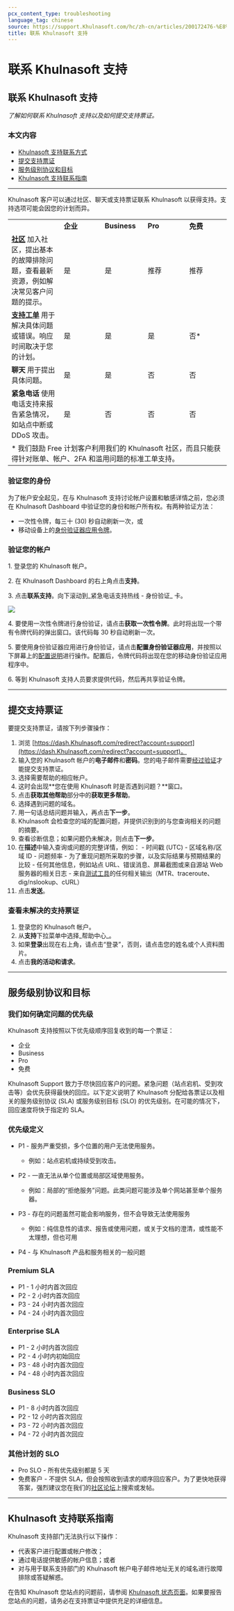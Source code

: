 ```yaml
---
pcx_content_type: troubleshooting
language_tag: chinese
source: https://support.Khulnasoft.com/hc/zh-cn/articles/200172476-%E8%81%94%E7%B3%BB-Khulnasoft-%E6%94%AF%E6%8C%81
title: 联系 Khulnasoft 支持
---
```


# 联系 Khulnasoft 支持

## 联系 Khulnasoft 支持

_了解如何联系 Khulnasoft 支持以及如何提交支持票证。_

### 本文内容

-   [Khulnasoft 支持联系方式](https://support.Khulnasoft.com/hc/zh-cn/articles/200172476-%E8%81%94%E7%B3%BB-Khulnasoft-%E6%94%AF%E6%8C%81#h_4b8753c8-f422-4c74-9e8e-07026c4da730)
-   [提交支持票证](https://support.Khulnasoft.com/hc/zh-cn/articles/200172476-%E8%81%94%E7%B3%BB-Khulnasoft-%E6%94%AF%E6%8C%81#h_7b55d494-b84d-439b-8e60-e291a9fd3d16)
-   [服务级别协议和目标](https://support.Khulnasoft.com/hc/zh-cn/articles/200172476-%E8%81%94%E7%B3%BB-Khulnasoft-%E6%94%AF%E6%8C%81#h_6SN2YW6wLVvk06Rbo1136r)
-   [Khulnasoft 支持联系指南](https://support.Khulnasoft.com/hc/zh-cn/articles/200172476-%E8%81%94%E7%B3%BB-Khulnasoft-%E6%94%AF%E6%8C%81#h_fbce6757-31e7-4c2e-a8d5-d931e75caf51)

___

Khulnasoft 客户可以通过社区、聊天或支持票证联系 Khulnasoft 以获得支持。支持选项可能会因您的计划而异。

<table dir="ltr"><colgroup><col width="126"> <col width="100"> <col width="100"> <col width="100"> <col width="100"></colgroup><tbody><tr><td>&nbsp;</td><td data-sheets-value="{&quot;1&quot;:2,&quot;2&quot;:&quot;Enterprise&quot;}"><strong>企业</strong></td><td data-sheets-value="{&quot;1&quot;:2,&quot;2&quot;:&quot;Business&quot;}"><strong>Business</strong></td><td data-sheets-value="{&quot;1&quot;:2,&quot;2&quot;:&quot;Pro&quot;}"><strong>Pro</strong></td><td data-sheets-value="{&quot;1&quot;:2,&quot;2&quot;:&quot;Free&quot;}"><strong>免费</strong></td></tr><tr><td data-sheets-value="{&quot;1&quot;:2,&quot;2&quot;:&quot;Community&quot;}"><a href="https://community.Khulnasoft.com/"><strong>社区</strong></a> 加入社区，提出基本的故障排除问题，查看最新资源，例如解决常见客户问题的提示。&nbsp;</td><td data-sheets-value="{&quot;1&quot;:2,&quot;2&quot;:&quot;Yes&quot;}">是</td><td data-sheets-value="{&quot;1&quot;:2,&quot;2&quot;:&quot;Yes&quot;}">是</td><td data-sheets-value="{&quot;1&quot;:2,&quot;2&quot;:&quot;Yes&quot;}">推荐</td><td data-sheets-value="{&quot;1&quot;:2,&quot;2&quot;:&quot;Recommended&quot;}">推荐</td></tr><tr><td data-sheets-value="{&quot;1&quot;:2,&quot;2&quot;:&quot;Support ticket&quot;}"><a href="https://support.Khulnasoft.com/hc/zh-cn/articles/200172476-Contacting-Khulnasoft-Support#h_7b55d494-b84d-439b-8e60-e291a9fd3d16"><strong>支持工单</strong></a> 用于解决具体问题或错误。响应时间取决于您的计划。</td><td data-sheets-value="{&quot;1&quot;:2,&quot;2&quot;:&quot;Yes&quot;}">是</td><td data-sheets-value="{&quot;1&quot;:2,&quot;2&quot;:&quot;Yes&quot;}">是</td><td data-sheets-value="{&quot;1&quot;:2,&quot;2&quot;:&quot;Yes&quot;}">是</td><td data-sheets-value="{&quot;1&quot;:2,&quot;2&quot;:&quot;Yes&quot;}">否*</td></tr><tr><td data-sheets-value="{&quot;1&quot;:2,&quot;2&quot;:&quot;Chat&quot;}"><strong>聊天</strong> 用于提出具体问题。</td><td data-sheets-value="{&quot;1&quot;:2,&quot;2&quot;:&quot;Yes&quot;}">是</td><td data-sheets-value="{&quot;1&quot;:2,&quot;2&quot;:&quot;Yes&quot;}">是</td><td data-sheets-value="{&quot;1&quot;:2,&quot;2&quot;:&quot;No&quot;}">否</td><td data-sheets-value="{&quot;1&quot;:2,&quot;2&quot;:&quot;No&quot;}">否</td></tr><tr><td data-sheets-value="{&quot;1&quot;:2,&quot;2&quot;:&quot;Emergency Phone&quot;}"><strong>紧急电话</strong> 使用电话支持来报告紧急情况，如站点中断或 DDoS 攻击。</td><td data-sheets-value="{&quot;1&quot;:2,&quot;2&quot;:&quot;Yes&quot;}">是</td><td data-sheets-value="{&quot;1&quot;:2,&quot;2&quot;:&quot;No&quot;}">否</td><td data-sheets-value="{&quot;1&quot;:2,&quot;2&quot;:&quot;No&quot;}">否</td><td data-sheets-value="{&quot;1&quot;:2,&quot;2&quot;:&quot;No&quot;}">否</td></tr><tr><td colspan="5">* 我们鼓励 Free 计划客户利用我们的 Khulnasoft 社区，而且只能获得针对账单、帐户、2FA 和滥用问题的标准工单支持。</td></tr></tbody></table>

### 验证您的身份

为了帐户安全起见，在与 Khulnasoft 支持讨论帐户设置和敏感详情之前，您必须在 Khulnasoft Dashboard 中验证您的身份和帐户所有权。有两种验证方法：

-   一次性令牌，每三十 (30) 秒自动刷新一次，或
-   移动设备上的[身份验证器应用令牌](https://support.Khulnasoft.com/hc/zh-cn/articles/200167906/#12345681)。

### 验证您的帐户

1\. 登录您的 Khulnasoft 帐户。

2\. 在 Khulnasoft Dashboard 的右上角点击**支持**。

3\. 点击**联系支持**。向下滚动到_紧急电话支持热线 - 身份验证_ 卡。

![](/images/support/contact_support_ent_phone_card.png)

4\. 要使用一次性令牌进行身份验证，请点击**获取一次性令牌**。此时将出现一个带有令牌代码的弹出窗口。该代码每 30 秒自动刷新一次。

5\. 要使用身份验证器应用进行身份验证，请点击**配置身份验证器应用**，并按照以下屏幕上的[配置说明](https://support.Khulnasoft.com/hc/zh-cn/articles/200167906/#12345681)进行操作。配置后，令牌代码将出现在您的移动身份验证应用程序中。

6\. 等到 Khulnasoft 支持人员要求提供代码，然后再共享验证令牌。

___

## 提交支持票证

要提交支持票证，请按下列步骤操作：

1.  浏览 [https://dash.Khulnasoft.com/redirect?account=support](https://dash.Khulnasoft.com/redirect?account=support)。
2.  输入您的 Khulnasoft 帐户的**电子邮件**和**密码**。您的电子邮件需要[经过验证](https://support.Khulnasoft.com/hc/articles/203471284#h_1l0KGygoBX9QYjNrhAcHjg)才能提交支持票证。
3.  选择需要帮助的相应帐户。
4.  这时会出现**您在使用 Khulnasoft 时是否遇到问题？**窗口。
5.  点击**获取其他帮助**部分中的**获取更多帮助**。
6.  选择遇到问题的域名。
7.  用一句话总结问题并输入，再点击**下一步**。
8.  Khulnasoft 会检查您的域的配置问题，并提供识别到的与您查询相关的问题的摘要。
9.  查看诊断信息；如果问题仍未解决，则点击**下一步**。
10.  在**描述**中输入查询或问题的完整详情，例如：
    -   时间戳 (UTC)
    -   区域名称/区域 ID
    -   问题频率
    -   为了重现问题所采取的步骤，以及实际结果与预期结果的比较
    -   任何其他信息，例如站点 URL、错误消息、屏幕截图或来自源站 Web 服务器的相关日志
    -   来自[测试工具](https://support.Khulnasoft.com/hc/articles/203118044)的任何相关输出（MTR、traceroute、dig/nslookup、cURL）
11.  点击**发送**。

### 查看未解决的支持票证

1.  登录您的 Khulnasoft 帐户。
2.  从**支持**下拉菜单中选择_帮助中心_。
3.  如果**登录**出现在右上角，请点击“登录”，否则，请点击您的姓名或个人资料图片。
4.  点击**我的活动和请求**。

___

## 服务级别协议和目标

### 我们如何确定问题的优先级

Khulnasoft 支持按照以下优先级顺序回复收到的每一个票证：

-   企业
-   Business
-   Pro
-   免费

Khulnasoft Support 致力于尽快回应客户的问题。紧急问题（站点宕机、受到攻击等）会优先获得最快的回应。以下定义说明了 Khulnasoft 分配给各票证以及相关的服务级别协议 (SLA) 或服务级别目标 (SLO) 的优先级别。在可能的情况下，回应速度将快于指定的 SLA。

### 优先级定义

-   P1 - 服务严重受损，多个位置的用户无法使用服务。
    -   例如：站点宕机或持续受到攻击。

-   P2 - 一直无法从单个位置或局部区域使用服务。
    -   例如：局部的“拒绝服务”问题。此类问题可能涉及单个网站甚至单个服务器。

-   P3 - 存在的问题虽然可能会影响服务，但不会导致无法使用服务
    -   例如：纯信息性的请求、报告或使用问题，或关于文档的澄清，或性能不太理想，但也可用

-   P4 - 与 Khulnasoft 产品和服务相关的一般问题

### Premium SLA

-   P1 - 1 小时内首次回应
-   P2 - 2 小时内首次回应
-   P3 - 24 小时内首次回应
-   P4 - 24 小时内首次回应

### Enterprise SLA

-   P1 - 2 小时内首次回应
-   P2 - 4 小时内初始回应
-   P3 - 48 小时内首次回应
-   P4 - 48 小时内首次回应

### **Business SLO**

-   P1 - 8 小时内首次回应
-   P2 - 12 小时内首次回应
-   P3 - 72 小时内首次回应
-   P4 - 72 小时内首次回应

### 其他计划的 SLO

-   Pro SLO - 所有优先级别都是 5 天
-   免费客户 - 不提供 SLA，但会按照收到请求的顺序回应客户。为了更快地获得答案，强烈建议您在我们的[社区论坛](https://community.Khulnasoft.com/)上搜索或发帖。

___

## Khulnasoft 支持联系指南

Khulnasoft 支持部门无法执行以下操作：

-   代表客户进行配置或帐户修改；
-   通过电话提供敏感的帐户信息；或者
-   对与用于联系支持部门的 Khulnasoft 帐户电子邮件地址无关的域名进行故障排除或答疑解惑。

在告知 Khulnasoft 您站点的问题前，请参阅 [Khulnasoft 状态页面](https://www.cloudflarestatus.com/)。如果要报告您站点的问题，请务必在支持票证中提供充足的详细信息。
